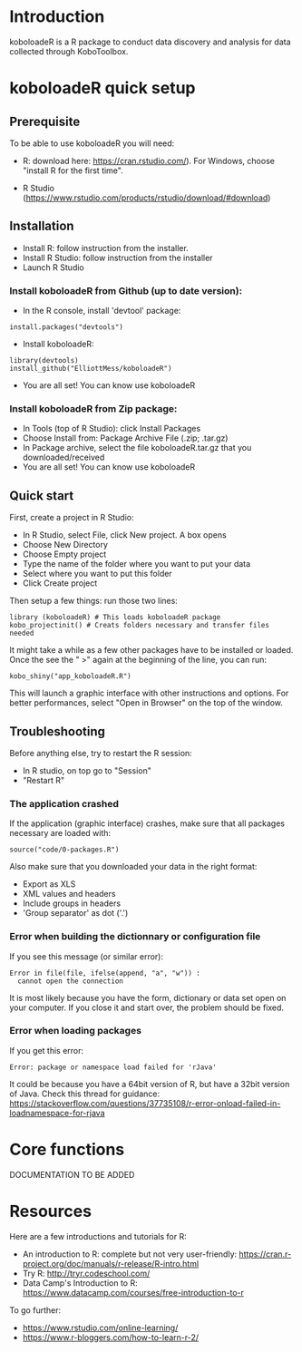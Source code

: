 # Introduction
koboloadeR is a R package to conduct data discovery and analysis for data collected through  KoboToolbox.

# koboloadeR quick setup

## Prerequisite
To be able to use koboloadeR you will need:

* R: download here: https://cran.rstudio.com/). For Windows, choose "install R for the first time".

* R Studio  (https://www.rstudio.com/products/rstudio/download/#download)


## Installation
* Install R: follow instruction from the installer.
* Install R Studio: follow instruction from the installer
* Launch R Studio

### Install koboloadeR from Github (up to date version):

* In the R console, install 'devtool' package:
```
install.packages("devtools")
```
* Install koboloadeR:
```
library(devtools)
install_github("ElliottMess/koboloadeR")

```
* You are all set! You can know use koboloadeR

### Install koboloadeR from Zip package:

* In Tools (top of R Studio): click Install Packages
* Choose Install from: Package Archive File (.zip; .tar.gz)
* In Package archive, select the file koboloadeR.tar.gz that you downloaded/received
* You are all set! You can know use koboloadeR

## Quick start
First, create a project in R Studio:

* In R Studio, select File, click New project. A box opens
* Choose New Directory
* Choose Empty project
* Type the name of the folder where you want to put your data
* Select where you want to put this folder
* Click Create project

Then setup a few things: run those two lines:

```
library (koboloadeR) # This loads koboloadeR package
kobo_projectinit() # Creats folders necessary and transfer files needed
```
It might take a while as a few other packages have to be installed or loaded. Once the see the " >" again at the beginning of the line, you can run:

```
kobo_shiny("app_koboloadeR.R")
```

This will launch a graphic interface with other instructions and options.
For better performances, select "Open in Browser" on the top of the window.

## Troubleshooting

Before anything else, try to restart the R session:
* In R studio, on top go to "Session"
* "Restart R"

### The application crashed
If the application (graphic interface) crashes, make sure that all packages necessary are loaded with:
```
source("code/0-packages.R")
```
Also make sure that you downloaded your data in the right format:
* Export as XLS
* XML values and headers
* Include groups in headers
* 'Group separator' as dot ('.')

### Error when building the dictionnary or configuration file

If you see this message (or similar error):
```
Error in file(file, ifelse(append, "a", "w")) : 
  cannot open the connection
```
It is most likely because you have the form, dictionary or data set open on your computer. If you close it and start over, the problem should be fixed.
  
### Error when loading packages
 If you get this error:
```
Error: package or namespace load failed for 'rJava'
```

It could be because you have a 64bit version of R, but have a 32bit version of Java. Check this thread for guidance: https://stackoverflow.com/questions/37735108/r-error-onload-failed-in-loadnamespace-for-rjava

# Core functions
DOCUMENTATION TO BE ADDED

# Resources
Here are a few introductions and tutorials for  R:

* An introduction to R: complete but not very user-friendly: https://cran.r-project.org/doc/manuals/r-release/R-intro.html
*	Try R: http://tryr.codeschool.com/
*	Data Camp's Introduction to R: https://www.datacamp.com/courses/free-introduction-to-r

To go further:
*	https://www.rstudio.com/online-learning/
*	https://www.r-bloggers.com/how-to-learn-r-2/
